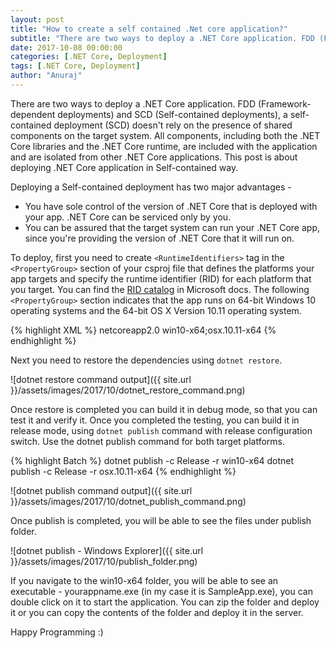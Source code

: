```yaml
---
layout: post
title: "How to create a self contained .Net core application?"
subtitle: "There are two ways to deploy a .NET Core application. FDD (Framework-dependent deployments) and SCD (Self-contained deployments), a self-contained deployment (SCD) doesn't rely on the presence of shared components on the target system. All components, including both the .NET Core libraries and the .NET Core runtime, are included with the application and are isolated from other .NET Core applications. This post is about deploying .NET Core application in Self-contained way."
date: 2017-10-08 00:00:00
categories: [.NET Core, Deployment]
tags: [.NET Core, Deployment]
author: "Anuraj"
---
```

There are two ways to deploy a .NET Core application. FDD (Framework-dependent deployments) and SCD (Self-contained deployments), a self-contained deployment (SCD) doesn't rely on the presence of shared components on the target system. All components, including both the .NET Core libraries and the .NET Core runtime, are included with the application and are isolated from other .NET Core applications. This post is about deploying .NET Core application in Self-contained way.

Deploying a Self-contained deployment has two major advantages - 

* You have sole control of the version of .NET Core that is deployed with your app. .NET Core can be serviced only by you.
* You can be assured that the target system can run your .NET Core app, since you're providing the version of .NET Core that it will run on.

To deploy, first you need to create `<RuntimeIdentifiers>` tag in the `<PropertyGroup>` section of your csproj file that defines the platforms your app targets and specify the runtime identifier (RID) for each platform that you target. You can find the [RID catalog](https://docs.microsoft.com/en-us/dotnet/core/rid-catalog) in Microsoft docs. The following `<PropertyGroup>` section indicates that the app runs on 64-bit Windows 10 operating systems and the 64-bit OS X Version 10.11 operating system.

{% highlight XML %}
<PropertyGroup>
    <TargetFramework>netcoreapp2.0</TargetFramework>
    <RuntimeIdentifiers>win10-x64;osx.10.11-x64</RuntimeIdentifiers>
</PropertyGroup>
{% endhighlight %}

Next you need to restore the dependencies using `dotnet restore`. 

![dotnet restore command output]({{ site.url }}/assets/images/2017/10/dotnet_restore_command.png)

Once restore is completed you can build it in debug mode, so that you can test it and verify it. Once you completed the testing, you can build it in release mode, using `dotnet publish` command with release configuration switch. Use the dotnet publish command for both target platforms.

{% highlight Batch %}
dotnet publish -c Release -r win10-x64
dotnet publish -c Release -r osx.10.11-x64
{% endhighlight %}

![dotnet publish command output]({{ site.url }}/assets/images/2017/10/dotnet_publish_command.png)

Once publish is completed, you will be able to see the files under publish folder.

![dotnet publish - Windows Explorer]({{ site.url }}/assets/images/2017/10/publish_folder.png)

If you navigate to the win10-x64 folder, you will be able to see an executable - yourappname.exe (in my case it is SampleApp.exe), you can double click on it to start the application. You can zip the folder and deploy it or you can copy the contents of the folder and deploy it in the server.

Happy Programming :)